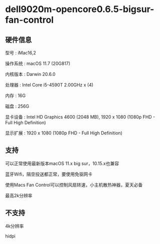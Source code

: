 # dell9020m-opencore0.6.5-bigsur-fan-control

## 硬件信息
型号     : iMac16,2

操作系统 : macOS 11.7 (20G817)

内核版本 : Darwin 20.6.0

处理器   : Intel Core i5-4590T 2.00GHz x (4)

内存     : 16G

磁盘     : 256G

显卡设备 : Intel HD Graphics 4600 (2048 MB), 1920 x 1080 (1080p FHD - Full High Definition)

显示扩展 : 1920 x 1080 (1080p FHD - Full High Definition)

## 支持

可以正常使用最新版本macOS 11.x big sur，10.15.x也兼容

蓝牙Wifi，隔空投送都正常，要使用免驱网卡

使用Macs Fan Control可以控制风扇转速，小主机散热神器，夏天必备

最高2k分辨率

## 不支持

4k分辨率

hidpi
